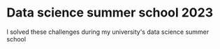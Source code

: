 # Data science summer school 2023
I solved these challenges during my university's data science summer school
